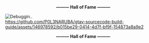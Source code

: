 **<p align="center">——— Hall of Fame ———</p>**
<img src="https://github.com/P0L3NARUBA/.github/assets/146978592/f9da16a1-3854-4ea9-900d-5a490cfc5f36" title="Debuggin.."><br>
https://github.com/P0L3NARUBA/gtav-sourcecode-build-guide/assets/146978592/b015be29-0414-4d7f-bf9f-154873a8a9e2
**<p align="center">——— Hall of Fame ———</p>**

<!-- For those who reading this, dSB3aW4gYm9pLg== -->
